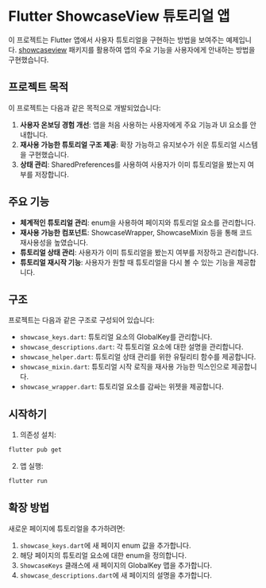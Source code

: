 # Flutter ShowcaseView 튜토리얼 앱

이 프로젝트는 Flutter 앱에서 사용자 튜토리얼을 구현하는 방법을 보여주는 예제입니다. [showcaseview](https://pub.dev/packages/showcaseview) 패키지를 활용하여 앱의 주요 기능을 사용자에게 안내하는 방법을 구현했습니다.

## 프로젝트 목적

이 프로젝트는 다음과 같은 목적으로 개발되었습니다:

1. **사용자 온보딩 경험 개선**: 앱을 처음 사용하는 사용자에게 주요 기능과 UI 요소를 안내합니다.
2. **재사용 가능한 튜토리얼 구조 제공**: 확장 가능하고 유지보수가 쉬운 튜토리얼 시스템을 구현했습니다.
3. **상태 관리**: SharedPreferences를 사용하여 사용자가 이미 튜토리얼을 봤는지 여부를 저장합니다.

## 주요 기능

- **체계적인 튜토리얼 관리**: enum을 사용하여 페이지와 튜토리얼 요소를 관리합니다.
- **재사용 가능한 컴포넌트**: ShowcaseWrapper, ShowcaseMixin 등을 통해 코드 재사용성을 높였습니다.
- **튜토리얼 상태 관리**: 사용자가 이미 튜토리얼을 봤는지 여부를 저장하고 관리합니다.
- **튜토리얼 재시작 기능**: 사용자가 원할 때 튜토리얼을 다시 볼 수 있는 기능을 제공합니다.

## 구조

프로젝트는 다음과 같은 구조로 구성되어 있습니다:

- `showcase_keys.dart`: 튜토리얼 요소의 GlobalKey를 관리합니다.
- `showcase_descriptions.dart`: 각 튜토리얼 요소에 대한 설명을 관리합니다.
- `showcase_helper.dart`: 튜토리얼 상태 관리를 위한 유틸리티 함수를 제공합니다.
- `showcase_mixin.dart`: 튜토리얼 시작 로직을 재사용 가능한 믹스인으로 제공합니다.
- `showcase_wrapper.dart`: 튜토리얼 요소를 감싸는 위젯을 제공합니다.

## 시작하기

1. 의존성 설치:

```bash
flutter pub get
```

2. 앱 실행:

```bash
flutter run
```

## 확장 방법

새로운 페이지에 튜토리얼을 추가하려면:

1. `showcase_keys.dart`에 새 페이지 enum 값을 추가합니다.
2. 해당 페이지의 튜토리얼 요소에 대한 enum을 정의합니다.
3. `ShowcaseKeys` 클래스에 새 페이지의 GlobalKey 맵을 추가합니다.
4. `showcase_descriptions.dart`에 새 페이지의 설명을 추가합니다.
